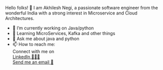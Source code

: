 Hello folks! 👋
I am Akhilesh Negi, a passionate software engineer from the wonderful India with a strong interest in Microservice and Cloud Architectures.

- 🔭 I’m currently working on Java/python
- 🌱 Learning MicroServices, Kafka and other things
- 💬 Ask me about java and python
- 📫 How to reach me: <br>
Connect with me on <br><a href="https://www.linkedin.com/in/akhilesh-negi-a260a7119/">LinkedIn 👨🏻‍💻 </a><br>
<a href="akhileshnegi1710@gmail.com">Send me an email 📧</a>

